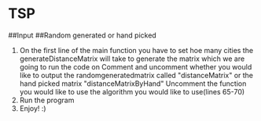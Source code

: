 # TSP
##Input
##Random generated or hand picked 
 1. On the first line of the main function you have to set hoe many cities  the generateDistanceMatrix will take to generate the matrix which we are going to run the code on
Comment and uncomment whether you would like to output the randomgeneratedmatrix called "distanceMatrix" or the hand picked matrix "distanceMatrixByHand"
Uncomment the function you would like to use  the algorithm you would like to use(lines 65-70)
2. Run the program
3. Enjoy! :)
